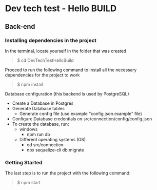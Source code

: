 # Dev tech test - Hello BUILD

## Back-end

### Installing dependencies in the project

In the terminal, locate yourself in the folder that was created

> $ cd DevTechTestHelloBuild

Proceed to run the following command to install all the necessary dependencies for the project to work

> $ npm install

Database configuration (this backend is used by PostgreSQL)
   - Create a Database in Postgres
  - Generate Database tables
    - Generate config file (use example "config.json.example" file)
   - Configure Database credentials on src/connection/config/config.json
   - To create the database, run:
      - windows 
         - npm run db
      - Different operating systems (OS)
         - cd src/connection
         - npx sequelize-cli db:migrate

### Getting Started

The last step is to run the project with the following command:

> $ npm start
